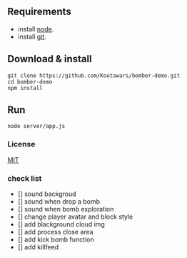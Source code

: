 ## Requirements
* install [node](https://nodejs.org/es/download/). </br>
* install [git](https://git-scm.com/downloads).
## Download & install
```console
git clone https://github.com/Koutawars/bomber-demo.git
cd bomber-demo
npm install
```
## Run
```console
node server/app.js
```
### License

[MIT](/LICENSE)

### check list

- [] sound backgroud
- [] sound when drop a bomb
- [] sound when bomb exploration
- [] change player avatar and block style
- [] add blackground cloud img
- [] add process close area
- [] add kick bomb function
- [] add killfeed

